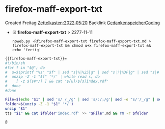 # firefox-maff-export-txt
Created Freitag [Zettelkasten:2022:05:20]()
Backlink [GedankenspeicherCoding](../GedankenspeicherCoding.md)

* ☑ **firefox-maff-export-txt**  >  2277-11-11


  ``noweb.py -Rfirefox-maff-export-txt firefox-maff-export-txt.md > firefox-maff-export-txt && chmod u+x firefox-maff-export-txt && echo 'fertig'``


```bash
{{firefox-maff-export-txt}}=
#!/bin/sh
#for f in "$@"; do
#  u=$(printf "%s" "$f" | sed "s|%|%25|g" | sed "s|?|%3F|g" | sed "s|#|%23|g")
#  unzip -Z -1 "$f" '*/' | while read s; do
#    [ -z ${s#*/} ] && cat "${u}/${s}index.rdf"
#  done
#done

File=$(echo "$1" | sed 's/ /_/g' | sed 's/:/;/g'| sed -e "s/'/_/g" | sed 's/\"//g')
folder=$(unzip -Z -1 "$1" '*/')
unzip "$1"
tts "$1" && cat $folder'index.rdf' >> "$File".md && rm -r $folder

@
```

